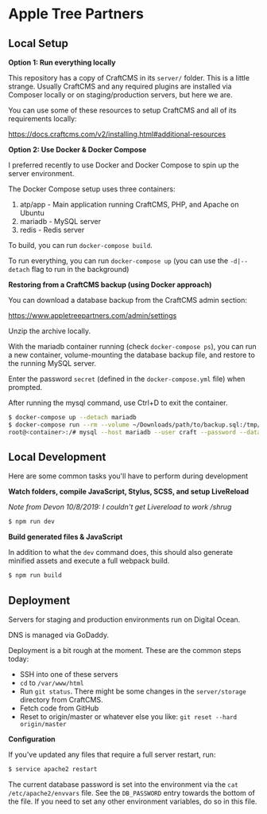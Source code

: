 # Apple Tree Partners

## Local Setup

**Option 1: Run everything locally**

This repository has a copy of CraftCMS in its `server/` folder. This is a little strange. Usually CraftCMS and any required plugins are installed via Composer locally or on staging/production servers, but here we are.

You can use some of these resources to setup CraftCMS and all of its requirements locally:

https://docs.craftcms.com/v2/installing.html#additional-resources

**Option 2: Use Docker & Docker Compose**

I preferred recently to use Docker and Docker Compose to spin up the server environment.

The Docker Compose setup uses three containers:

1. atp/app - Main application running CraftCMS, PHP, and Apache on Ubuntu
2. mariadb - MySQL server
3. redis - Redis server

To build, you can run `docker-compose build`.

To run everything, you can run `docker-compose up` (you can use the `-d|--detach` flag to run in the background)

**Restoring from a CraftCMS backup (using Docker approach)**

You can download a database backup from the CraftCMS admin section:

https://www.appletreepartners.com/admin/settings

Unzip the archive locally.

With the mariadb container running (check `docker-compose ps`), you can run a new container, volume-mounting the database backup file, and restore to the running MySQL server.

Enter the password `secret` (defined in the `docker-compose.yml` file) when prompted.

After running the mysql command, use Ctrl+D to exit the container.

```bash
$ docker-compose up --detach mariadb
$ docker-compose run --rm --volume ~/Downloads/path/to/backup.sql:/tmp/backup.sql mariadb /bin/bash
root@<container>:/# mysql --host mariadb --user craft --password --database atp < /tmp/backup.sql
```

## Local Development

Here are some common tasks you'll have to perform during development

**Watch folders, compile JavaScript, Stylus, SCSS, and setup LiveReload**

_Note from Devon 10/8/2019: I couldn't get Livereload to work /shrug_

```bash
$ npm run dev
```

**Build generated files & JavaScript**

In addition to what the `dev` command does, this should also generate minified assets and execute a full webpack build.

```bash
$ npm run build
```

## Deployment

Servers for staging and production environments run on Digital Ocean.

DNS is managed via GoDaddy.

Deployment is a bit rough at the moment. These are the common steps today:

- SSH into one of these servers
- `cd` to `/var/www/html`
- Run `git status`. There might be some changes in the `server/storage` directory from CraftCMS.
- Fetch code from GitHub
- Reset to origin/master or whatever else you like: `git reset --hard origin/master`

**Configuration**

If you've updated any files that require a full server restart, run:

```bash
$ service apache2 restart
```

The current database password is set into the environment via the `cat /etc/apache2/envvars` file. See the `DB_PASSWORD` entry towards the bottom of the file. If you need to set any other environment variables, do so in this file.